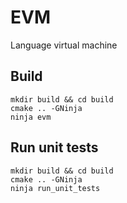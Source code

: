 # EVM
Language virtual machine

## Build

```shell
mkdir build && cd build
cmake .. -GNinja
ninja evm
```

## Run unit tests

```shell
mkdir build && cd build
cmake .. -GNinja
ninja run_unit_tests
```

